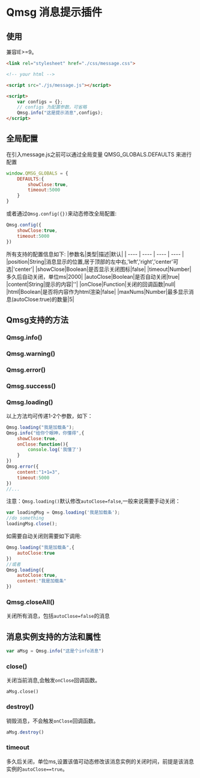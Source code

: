 # Qmsg 消息提示插件

## 使用

兼容IE>=9。

```html
<link rel="stylesheet" href="./css/message.css">

<!-- your html -->

<script src="./js/message.js"></script>

<script>
    var configs = {};
    // configs 为配置参数，可省略
    Qmsg.info("这是提示消息",configs);
</script>

```

## 全局配置
在引入message.js之前可以通过全局变量 QMSG_GLOBALS.DEFAULTS 来进行配置
```javascript
window.QMSG_GLOBALS = {
    DEFAULTS:{
        showClose:true,
        timeout:5000
    }
}
```
或者通过`Qmsg.config({})`来动态修改全局配置:
```js
Qmsg.config({
    showClose:true,
    timeout:5000
})
```
所有支持的配置信息如下:
|参数名|类型|描述|默认|
|  ----  | ----  |  ----  | ----  |
|position|String|消息显示的位置,居于顶部的左中右,'left','right','center'可选|'center'|
|showClose|Boolean|是否显示关闭图标|false|
|timeout|Number|多久后自动关闭，单位ms|2000|
|autoClose|Boolean|是否自动关闭|true|
|content|String|提示的内容|''|
|onClose|Function|关闭的回调函数|null|
|html|Boolean|是否将内容作为html渲染|false|
|maxNums|Number|最多显示消息(autoClose:true)的数量|5|

## Qmsg支持的方法
### Qmsg.info()
### Qmsg.warning()
### Qmsg.error()
### Qmsg.success()
### Qmsg.loading()
以上方法均可传递1-2个参数，如下：
```js
Qmsg.loading("我是加载条");
Qmsg.info("给你个眼神，你懂得",{
    showClose:true,
    onClose:function(){
        console.log('我懂了')
    }
})
Qmsg.error({
    content:"1+1=3",
    timeout:5000
})
//...

```
注意：`Qmsg.loading()`默认修改`autoClose=false`,一般来说需要手动关闭：
```js
var loadingMsg = Qmsg.loading('我是加载条');
//do something
loadingMsg.close();
```
如需要自动关闭则需要如下调用:
```js
Qmsg.loading("我是加载条",{
    autoClose:true
})
//或者
Qmsg.loading({
    autoClose:true,
    content:"我是加载条"
})
```
### Qmsg.closeAll()
关闭所有消息，包括`autoClose=false`的消息

## 消息实例支持的方法和属性
```js
var aMsg = Qmsg.info("这是个info消息")
```
### close()
关闭当前消息,会触发`onClose`回调函数。
```
aMsg.close()
```
### destroy()
销毁消息，不会触发`onClose`回调函数。
```js
aMsg.destroy()
```

### timeout

多久后关闭，单位ms,设置该值可动态修改该消息实例的关闭时间，前提是该消息实例的`autoClose==true`。

